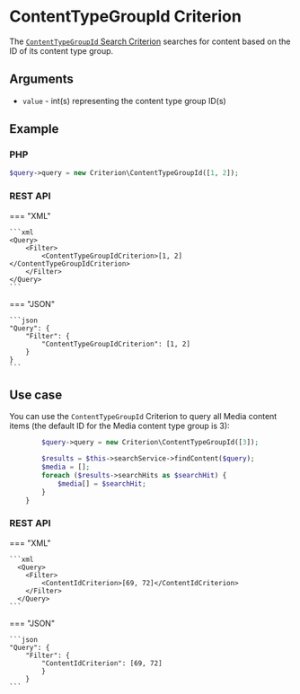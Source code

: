 # ContentTypeGroupId Criterion

The [`ContentTypeGroupId` Search Criterion](https://github.com/ibexa/core/blob/main/src/contracts/Repository/Values/Content/Query/Criterion/ContentTypeGroupId.php)
searches for content based on the ID of its content type group.

## Arguments

- `value` - int(s) representing the content type group ID(s)

## Example

### PHP

``` php
$query->query = new Criterion\ContentTypeGroupId([1, 2]);
```

### REST API

=== "XML"

    ```xml
    <Query>
        <Filter>
            <ContentTypeGroupIdCriterion>[1, 2]</ContentTypeGroupIdCriterion>
        </Filter>
    </Query>
    ```

=== "JSON"

    ```json
    "Query": {
        "Filter": {
            "ContentTypeGroupIdCriterion": [1, 2]
        }
    }
    ```

## Use case

You can use the `ContentTypeGroupId` Criterion to query all Media content items
(the default ID for the Media content type group is 3):

``` php hl_lines="1"
        $query->query = new Criterion\ContentTypeGroupId([3]);

        $results = $this->searchService->findContent($query);
        $media = [];
        foreach ($results->searchHits as $searchHit) {
            $media[] = $searchHit;
        }
    }
```

### REST API

=== "XML"

    ```xml
      <Query>
        <Filter>
            <ContentIdCriterion>[69, 72]</ContentIdCriterion>
        </Filter>
      </Query>
    ```

=== "JSON"

    ```json
    "Query": {
        "Filter": {
            "ContentIdCriterion": [69, 72]
            }
        }
    ```
